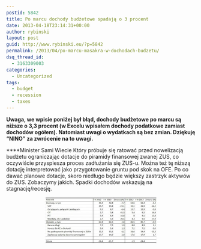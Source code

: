 ```yaml
---
postid: 5842
title: Po marcu dochody budżetowe spadają o 3 procent
date: 2013-04-18T23:14:31+00:00
author: rybinski
layout: post
guid: http://www.rybinski.eu/?p=5842
permalink: /2013/04/po-marcu-masakra-w-dochodach-budzetu/
dsq_thread_id:
  - 3163309003
categories:
  - Uncategorized
tags:
  - budget
  - recession
  - taxes
---
```

**Uwaga, we wpisie poniżej był błąd, dochody budżetowe po marcu są niższe o 3,3 procent (w Excelu wpisałem dochody podatkowe zamiast dochodów ogółem). Natomiast uwagi o wydatkach są bez zmian. Dziękuję “NINO” za zwrócenie na to uwagi.**

****Minister Sami Wiecie Który próbuje się ratować przed nowelizacją budżetu ograniczając dotacje do piramidy finansowej zwanej ZUS, co oczywiście przyspiesza proces zadłużania się ZUS-u. Można też tę niższą dotację interpretować jako przygotowanie gruntu pod skok na OFE. Po co dawać planowe dotacje, skoro niedługo będzie większy zastrzyk aktywów do ZUS. Zobaczymy jakich. Spadki dochodów wskazują na stagnację/recesję.

<p style="text-align: center;">
  <a href="/uploads/2013/04/budzet_marzec_20131.jpg"><img class="size-medium wp-image-5852 aligncenter" title="budzet_marzec_2013" src="/uploads/2013/04/budzet_marzec_20131-300x124.jpg" alt="" width="300" height="124" /></a>
</p>

 
